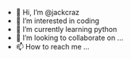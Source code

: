 - 👋 Hi, I’m @jackcraz
- 👀 I’m interested in coding
- 🌱 I’m currently learning python
- 💞️ I’m looking to collaborate on ...
- 📫 How to reach me ...

<!---
jackcraz/jackcraz is a ✨ special ✨ repository because its `README.md` (this file) appears on your GitHub profile.
You can click the Preview link to take a look at your changes.
--->

